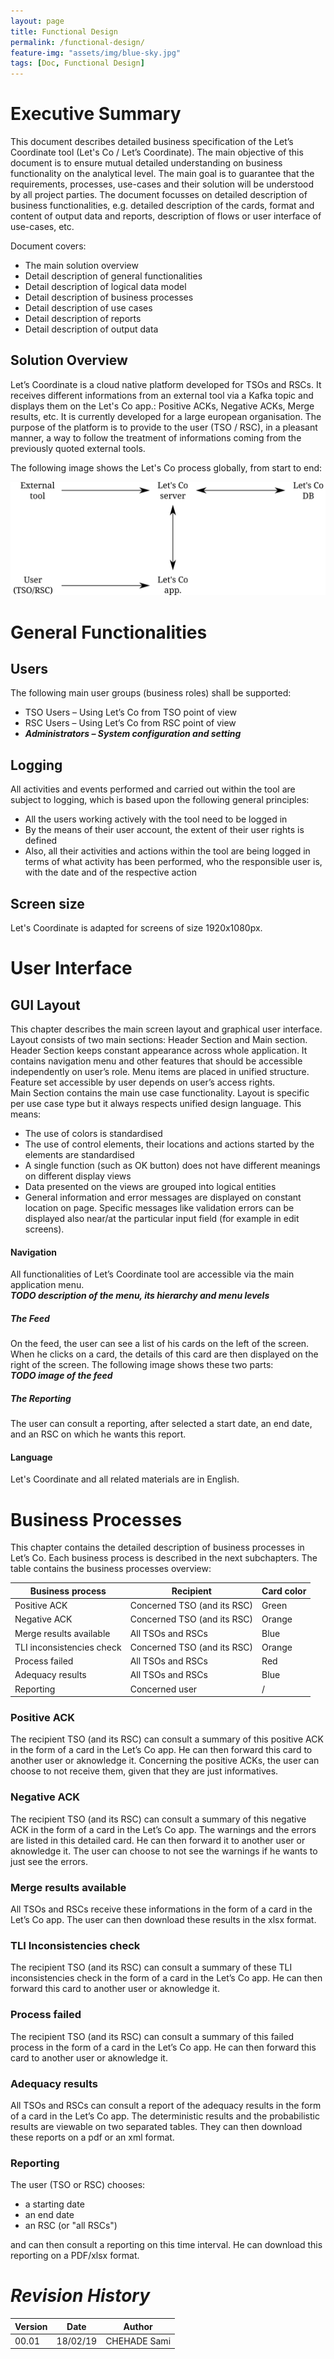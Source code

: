 ```yaml
---
layout: page
title: Functional Design
permalink: /functional-design/
feature-img: "assets/img/blue-sky.jpg"
tags: [Doc, Functional Design]
---
```


# Executive Summary

This document describes detailed business specification of the Let’s Coordinate tool (Let's Co / Let’s Coordinate).
The main objective of this document is to ensure mutual detailed understanding on business functionality on the analytical level. The main goal is to guarantee that the requirements, processes, use-cases and their solution will be understood by all project parties.
The document focusses on detailed description of business functionalities, e.g. detailed description of the cards, format and content of output data and reports, description of flows or user interface of use-cases, etc.

Document covers:
- The main solution overview
- Detail description of general functionalities
- Detail description of logical data model
- Detail description of business processes
- Detail description of use cases
- Detail description of reports
- Detail description of output data

## Solution Overview

Let’s Coordinate is a cloud native platform developed for TSOs and RSCs.
It receives different informations from an external tool via a Kafka topic and displays them on the Let's Co app.: Positive ACKs, Negative ACKs, Merge results, etc.
It is currently developed for a large european organisation. The purpose of the platform is to provide to the user (TSO / RSC), in a pleasant manner, a way to follow the treatment of informations coming from the previously quoted external tools.

The following image shows the Let's Co process globally, from start to end:

![The Let's Co process, from start to end](../assets/img/letsco-process.svg "The Let's Co process, from start to end")

# General Functionalities

## Users
The following main user groups (business roles) shall be supported:
- TSO Users – Using Let’s Co from TSO point of view 
- RSC Users – Using Let’s Co from RSC point of view
- ___Administrators – System configuration and setting___

## Logging

All activities and events performed and carried out within the tool are subject to logging, which is based upon the following general principles:
- All the users working actively with the tool need to be logged in
- By the means of their user account, the extent of their user rights is defined
- Also, all their activities and actions within the tool are being logged in terms of what activity has been performed, who the responsible user is, with the date and of the respective action

## Screen size

Let's Coordinate is adapted for screens of size 1920x1080px.

# User Interface

## GUI Layout

This chapter describes the main screen layout and graphical user interface.
Layout consists of two main sections: Header Section and Main section.
Header Section keeps constant appearance across whole application. It contains navigation menu and other features that should be accessible independently on user’s role. Menu items are placed in unified structure. Feature set accessible by user depends on user’s access rights.  
Main Section contains the main use case functionality. Layout is specific per use case type but it always respects unified design language. This means:
- The use of colors is standardised
- The use of control elements, their locations and actions started by the elements are standardised
- A single function (such as OK button) does not have different meanings on different display views
- Data presented on the views are grouped into logical entities
- General information and error messages are displayed on constant location on page. Specific messages like validation errors can be displayed also near/at the particular input field (for example in edit screens). 

#### Navigation

All functionalities of Let’s Coordinate tool are accessible via the main application menu.  
___TODO description of the menu, its hierarchy and menu levels___

##### The Feed

On the feed, the user can see a list of his cards on the left of the screen. When he clicks on a card, the details of this card are then displayed on the right of the screen. The following image shows these two parts:  
___TODO image of the feed___

##### The Reporting
The user can consult a reporting, after selected a start date, an end date, and an RSC on which he wants this report.

#### Language

Let's Coordinate and all related materials are in English. 

# Business Processes

This chapter contains the detailed description of business processes in Let’s Co. Each business process is described in the next subchapters.
The table contains the business processes overview:

| Business process | Recipient | Card color |
| ---------------- | --------- | ---------- |
| Positive ACK | Concerned TSO (and its RSC) | Green |
| Negative ACK | Concerned TSO (and its RSC) | Orange |
| Merge results available | All TSOs and RSCs | Blue |
| TLI inconsistencies check | Concerned TSO (and its RSC) | Orange |
| Process failed | All TSOs and RSCs | Red |
| Adequacy results | All TSOs and RSCs | Blue |
| Reporting | Concerned user | / |

### Positive ACK

The recipient TSO (and its RSC) can consult a summary of this positive ACK in the form of a card in the Let’s Co app.
He can then forward this card to another user or aknowledge it.
Concerning the positive ACKs, the user can choose to not receive them, given that they are just informatives.

### Negative ACK

The recipient TSO (and its RSC) can consult a summary of this negative ACK in the form of a card in the Let’s Co app. 
The warnings and the errors are listed in this detailed card.
He can then forward it to another user or aknowledge it.
The user can choose to not see the warnings if he wants to just see the errors.

### Merge results available

All TSOs and RSCs receive these informations in the form of a card in the Let’s Co app. 
The user can then download these results in the xlsx format.

### TLI Inconsistencies check

The recipient TSO (and its RSC) can consult a summary of these TLI inconsistencies check in the form of a card in the Let’s Co app. 
He can then forward this card to another user or aknowledge it.

### Process failed

The recipient TSO (and its RSC) can consult a summary of this failed process in the form of a card in the Let’s Co app. 
He can then forward this card to another user or aknowledge it.

### Adequacy results

All TSOs and RSCs can consult a report of the adequacy results in the form of a card in the Let’s Co app. 
The deterministic results and the probabilistic results are viewable on two separated tables.
They can then download these reports on a pdf or an xml format.

### Reporting

The user (TSO or RSC) chooses:
- a starting date
- an end date
- an RSC (or "all RSCs")

and can then consult a reporting on this time interval.
He can download this reporting on a PDF/xlsx format.

# _Revision History_

| Version | Date | Author
| ------- | ---- | ------
| 00.01 | 18/02/19 | CHEHADE Sami